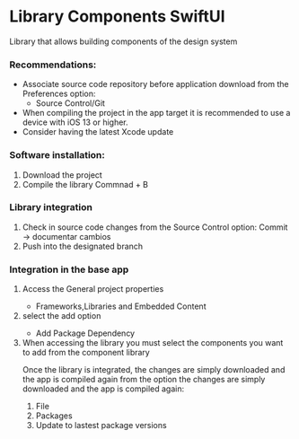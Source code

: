 <h1>Library Components SwiftUI</h1>

Library that allows building components of the design system

<h3>Recommendations:</h3>

<ul>
<li>Associate source code repository before application download from the Preferences option:
  <ul>
  <li>Source Control/Git </li>
  </ul>
</li>
  
<li>When compiling the project in the app target it is recommended to use a device with iOS 13 or higher.
</li>
<li>Consider having the latest Xcode update
</li>
</ul>

<h3>Software installation:</h3>
<ol>
<li>Download the project</li>
<li>Compile the library Commnad + B </li>
</ol>

<h3>Library integration </h3>
<ol>
<li>Check in source code changes from the Source Control option:
  Commit -> documentar cambios</li>
<li>Push into the designated branch</li>
</ol>

<h3>Integration in the base app</h3>
<ol>
<li>Access the General project properties</li>
  <ul>
  <li>Frameworks,Libraries and Embedded Content</li>
  </ul>
<li>select the add option</li>
  <ul>
    <li>Add Package Dependency</li>
  </ul>
<li>When accessing the library you must select the components you want to add from the component library</li>

Once the library is integrated, the changes are simply downloaded and the app is compiled again from the option
 the changes are simply downloaded and the app is compiled again:
  <ol>
    <li>File</li>
    <li>Packages</li>
    <li>Update to lastest package versions</li>
   </ol>
 
 




